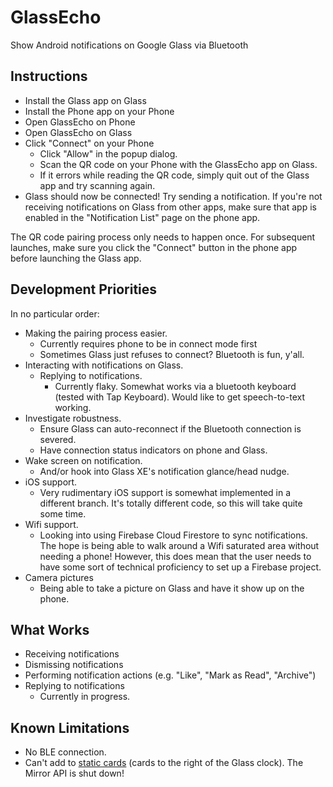 

# GlassEcho  

Show Android notifications on Google Glass via Bluetooth  
  
## Instructions  
- Install the Glass app on Glass  
- Install the Phone app on your Phone  
- Open GlassEcho on Phone
- Open GlassEcho on Glass
- Click "Connect" on your Phone
	- Click "Allow" in the popup dialog.
	- Scan the QR code on your Phone with the GlassEcho app on Glass.
	- If it errors while reading the QR code, simply quit out of the Glass app and try scanning again.
- Glass should now be connected! Try sending a notification. If you're not receiving notifications on Glass from other apps, make sure that app is enabled in the "Notification List" page on the phone app.

The QR code pairing process only needs to happen once. For subsequent launches, make sure you click the "Connect" button in the phone app before launching the Glass app. 

## Development Priorities
In no particular order:
- Making the pairing process easier.
	- Currently requires phone to be in connect mode first
	- Sometimes Glass just refuses to connect? Bluetooth is fun, y'all.
- Interacting with notifications on Glass.
	- Replying to notifications.
		- Currently flaky. Somewhat works via a bluetooth keyboard (tested with Tap Keyboard). Would like to get speech-to-text working.
- Investigate robustness.
	- Ensure Glass can auto-reconnect if the Bluetooth connection is severed. 
	- Have connection status indicators on phone and Glass.
- Wake screen on notification.
    - And/or hook into Glass XE's notification glance/head nudge.
- iOS support.
	- Very rudimentary iOS support is somewhat implemented in a different branch. It's totally different code, so this will take quite some time.
- Wifi support.
	- Looking into using Firebase Cloud Firestore to sync notifications. The hope is being able to walk around a Wifi saturated area without needing a phone! However, this does mean that the user needs to have some sort of technical proficiency to set up a Firebase project.
- Camera pictures
	- Being able to take a picture on Glass and have it show up on the phone.

## What Works
- Receiving notifications
- Dismissing notifications
- Performing notification actions (e.g. "Like", "Mark as Read", "Archive")
- Replying to notifications
	- Currently in progress.

## Known Limitations
- No BLE connection. 
- Can't add to [static cards](https://developers.google.com/glass/develop/mirror/static-cards) (cards to the right of the Glass clock). The Mirror API is shut down!
